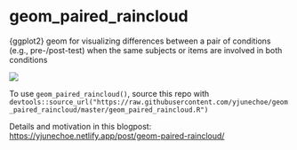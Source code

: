 # geom_paired_raincloud
{ggplot2} geom for visualizing differences between a pair of conditions (e.g., pre-/post-test) when the same subjects or items are involved in both conditions

![](https://yjunechoe.github.io/static/dataviz/sermantic_persistence_RT.png)

To use `geom_paired_raincloud()`, source this repo with `devtools::source_url("https://raw.githubusercontent.com/yjunechoe/geom_paired_raincloud/master/geom_paired_raincloud.R")`

Details and motivation in this blogpost: https://yjunechoe.netlify.app/post/geom-paired-raincloud/
